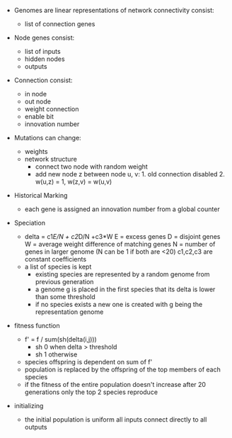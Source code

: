 - Genomes are linear representations of network connectivity consist:
    - list of connection genes 
- Node genes consist:
    - list of inputs
    - hidden nodes
    - outputs 
- Connection consist:
    - in node
    - out node
    - weight connection
    - enable bit
    - innovation number
- Mutations can change:
    - weights
    - network structure
        - connect two node with random weight
        - add new node z between node u, v: 1. old connection disabled 2. w(u,z) = 1, w(z,v) = w(u,v)
- Historical Marking
    - each gene is assigned an innovation number from a global counter
- Speciation
    - delta = c1*E/N + c2*D/N +c3*W
    E = excess genes
    D = disjoint genes
    W = average weight difference of matching genes
    N = number of genes in larger genome (N can be 1 if both are <20)
    c1,c2,c3 are constant coefficients 
    - a list of species is kept 
      - existing species are represented by a random genome from previous generation
      - a genome g is placed in the first species that its delta is lower than some threshold 
      - if no species exists a new one is created with g being the representation genome 
- fitness function
    - f' = f / sum(sh(delta(i,j)))
      - sh 0 when delta > threshold
      - sh 1 otherwise
    - species offspring is dependent on sum of f' 
    - population is replaced by the offspring of the top members of each species
    - if the fitness of the entire population doesn't increase after 20 generations only the top 2 species reproduce

- initializing
    - the initial population is uniform all inputs connect directly to all outputs

